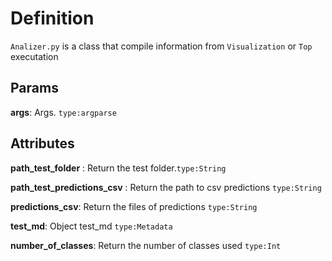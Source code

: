 # Definition

`Analizer.py` is a class that compile information from `Visualization` or `Top` executation

## Params

**args**: Args. `type:argparse`

## Attributes

**path_test_folder** : Return the test folder.`type:String` 

**path_test_predictions_csv** : Return the path to csv predictions `type:String`

**predictions_csv**: Return the files of predictions `type:String`

**test_md**: Object test_md `type:Metadata`

**number_of_classes**: Return the number of classes used `type:Int`
